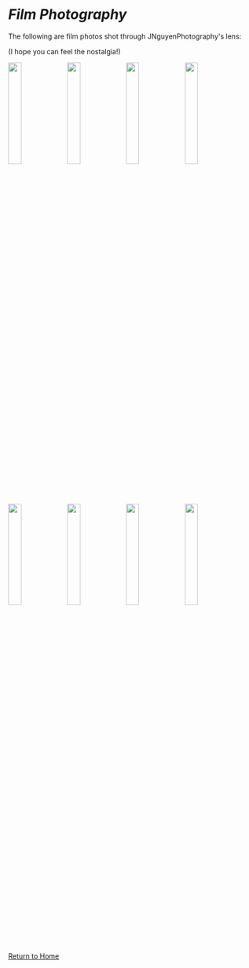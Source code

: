 # _Film Photography_

The following are film photos shot through JNguyenPhotography's lens:

(I hope you can feel the nostalgia!)

<img src="https://user-images.githubusercontent.com/89496924/202836017-606840d6-e543-45c7-a3f1-ed807659f1dc.jpg" width="23%"></img> 
<img src="https://user-images.githubusercontent.com/89496924/202836026-aaa6c6a1-c323-4e62-b245-c541e9be9a08.jpg" width="23%"></img> 
<img src="https://user-images.githubusercontent.com/89496924/202836027-f80754d7-fa25-479b-9d59-e28595f484d8.jpg" width="23%"></img> 
<img src="https://user-images.githubusercontent.com/89496924/202836032-00b9f264-1092-4862-bb62-646153b880f5.jpg" width="23%"></img> 
<img src="https://user-images.githubusercontent.com/89496924/202836041-1b7aa386-b742-4122-b753-3c2b84ef7f21.jpg" width="23%"></img> 
<img src="https://user-images.githubusercontent.com/89496924/202836064-7ba5923c-8a79-4c0e-b29c-85deb7d23fb6.jpg" width="23%"></img> 
<img src="https://user-images.githubusercontent.com/89496924/202836108-1704a237-926b-4971-9784-832a05299cb7.jpg" width="23%"></img> 
<img src="https://user-images.githubusercontent.com/89496924/202836114-cf6d65fd-d372-4e5e-8c86-97a489a8cf19.jpg" width="23%"></img> 

[Return to Home](./README.md)
